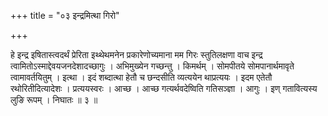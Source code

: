 +++
title = "०३ इन्द्रमित्था गिरो"

+++

हे इन्द्र इषितास्त्वदर्थं प्रेरिता इथ्थेथमनेन प्रकारेणोच्यमाना मम गिरः स्तुतिलक्षणा वाच इन्द्र त्वामितोऽस्माद्देवयजनदेशादच्छागुः । अभिमुख्येन गच्छन्तु । किमर्थम् । सोमपीतये सोमपानार्थमावृते त्वामावर्तयितुम् । इत्था । इदं शब्दात्था हेतौ च छन्दसीति व्यत्ययेन थाप्रत्ययः । इदम एतेतौ रथोरितीदित्यादेशः । प्रत्ययस्वरः । आच्छ । आच्छ गत्यर्थवदेष्विति गतिसञ्ज्ञा । आगुः । इण् गतावित्यस्य लुङि रूपम् । निघातः ॥ ३ ॥